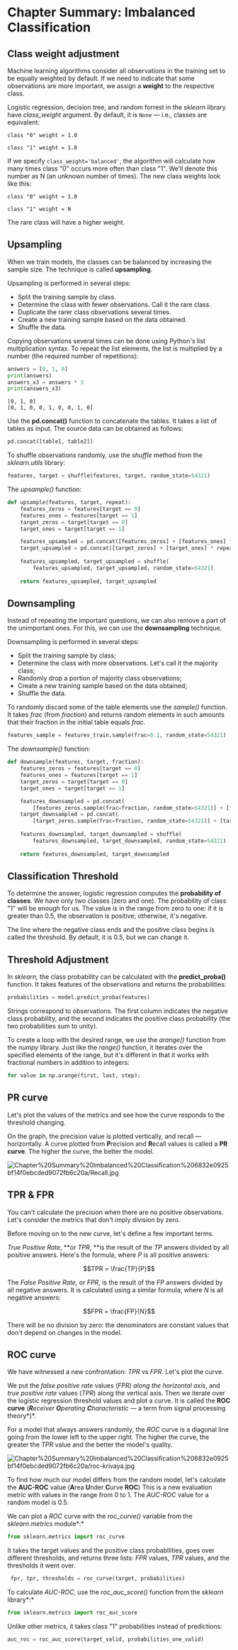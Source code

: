 # Chapter Summary: Imbalanced Classification

## Class weight adjustment

Machine learning algorithms consider all observations in the training set to be equally weighted by default. If we need to indicate that some observations are more important, we assign a **weight** to the respective class.

 Logistic regression, decision tree, and random forrest in the *sklearn* library have *class_weight* argument. By default, it is `None` — i.e., classes are equivalent:

`class "0" weight = 1.0`

`class "1" weight = 1.0`

If we specify `class_weight='balanced'`, the algorithm will calculate how many times class "0" occurs more often than class "1". We’ll denote this number as N (an unknown number of times). The new class weights look like this:

`class "0" weight = 1.0`

`class "1" weight = N`

The rare class will have a higher weight.

## Upsampling

When we train models, the classes can be balanced by increasing the sample size. The technique is called **upsampling**.

Upsampling is performed in several steps:

- Split the training sample by class.
- Determine the class with fewer observations. Call it the rare class.
- Duplicate the rarer class observations several times.
- Create a new training sample based on the data obtained.
- Shuffle the data.

Copying observations several times can be done using Python's list multiplication syntax. To repeat the list elements, the list is multiplied by a number (the required number of repetitions):

```python
answers = [0, 1, 0]
print(answers)
answers_x3 = answers * 3
print(answers_x3)
```

```
[0, 1, 0]
[0, 1, 0, 0, 1, 0, 0, 1, 0]
```

Use the **pd.concat()** function to concatenate the tables. It takes a list of tables as input. The source data can be obtained as follows:

```python
pd.concat([table1, table2])
```

To shuffle observations randomly, use the *shuffle* method from the *sklearn.utils* library:

```python
features, target = shuffle(features, target, random_state=54321)
```

The *upsample()* function:

```python
def upsample(features, target, repeat):
    features_zeros = features[target == 0]
    features_ones = features[target == 1]
    target_zeros = target[target == 0]
    target_ones = target[target == 1]

    features_upsampled = pd.concat([features_zeros] + [features_ones] * repeat)
    target_upsampled = pd.concat([target_zeros] + [target_ones] * repeat)
    
    features_upsampled, target_upsampled = shuffle(
        features_upsampled, target_upsampled, random_state=54321)
    
    return features_upsampled, target_upsampled
```

## Downsampling

Instead of repeating the important questions, we can also remove a part of the unimportant ones. For this, we can use the **downsampling** technique.

Downsampling is performed in several steps:

- Split the training sample by class;
- Determine the class with more observations. Let's call it the majority class;
- Randomly drop a portion of majority class observations;
- Create a new training sample based on the data obtained;
- Shuffle the data.

To randomly discard some of the table elements use the *sample()* function. It takes *frac* (from *fraction*) and returns random elements in such amounts that their fraction in the initial table equals *frac.*

```python
features_sample = features_train.sample(frac=0.1, random_state=54321)
```

The *downsample()* function:

```python
def downsample(features, target, fraction):
    features_zeros = features[target == 0]
    features_ones = features[target == 1]
    target_zeros = target[target == 0]
    target_ones = target[target == 1]

    features_downsampled = pd.concat(
        [features_zeros.sample(frac=fraction, random_state=54321)] + [features_ones])
    target_downsampled = pd.concat(
        [target_zeros.sample(frac=fraction, random_state=54321)] + [target_ones])
    
    features_downsampled, target_downsampled = shuffle(
        features_downsampled, target_downsampled, random_state=54321)
    
    return features_downsampled, target_downsampled
```

## Classification Threshold

To determine the answer, logistic regression computes the **probability of classes**. We have only two classes (zero and one). The probability of class "1" will be enough for us. The value is in the range from zero to one: if it is greater than 0.5, the observation is positive; otherwise, it's negative.

The line where the negative class ends and the positive class begins is called the threshold. By default, it is 0.5, but we can change it.

## Threshold Adjustment

In *sklearn,* the class probability can be calculated with the **predict_proba()** function. It takes features of the observations and returns the probabilities:

```python
probabilities = model.predict_proba(features)
```

Strings correspond to observations. The first column indicates the negative class probability, and the second indicates the positive class probability (the two probabilities sum to unity). 

To create a loop with the desired range, we use the *arange()* function from the *numpy* library. Just like the *range()* function, it iterates over the specified elements of the range, but it's different in that it works with fractional numbers in addition to integers:

```python
for value in np.arange(first, last, step):
```

## PR curve

Let's plot the values of the metrics and see how the curve responds to the threshold changing.  

On the graph, the precision value is plotted vertically, and recall — horizontally. A curve plotted from **P**recision and **R**ecall values is called a **PR curve**. The higher the curve, the better the model.

![Chapter%20Summary%20Imbalanced%20Classification%206832e0925bf14f0ebcded9072fb6c20a/Recall.jpg](Chapter%20Summary%20Imbalanced%20Classification%206832e0925bf14f0ebcded9072fb6c20a/Recall.jpg)

## TPR & FPR

You can't calculate the precision when there are no positive observations. Let's consider the metrics that don't imply division by zero.

Before moving on to the new curve, let's define a few important terms.

*True Positive Rate*, **or *TPR*, **is the result of the *TP* answers divided by all positive answers. Here's the formula, where *P* is all positive answers:

$$TPR = \frac{TP}{P}$$

The *False Positive Rate*, or *FPR*, is the result of the *FP* answers divided by all negative answers. It is calculated using a similar formula, where *N* is all negative answers:

$$FPR = \frac{FP}{N}$$

There will be no division by zero: the denominators are constant values that don't depend on changes in the model.

## ROC curve

We have witnessed a new confrontation: *TPR* vs *FPR*. Let's plot the curve.

We put the *false positive rate* values (*FPR) along the horizontal axis*, and *true positive rate* values (*TPR*) along the vertical axis. Then we iterate over the logistic regression threshold values and plot a curve. It is called the **ROC curve** (***R**eceiver **O**perating **C**haracteristic —*  a term from signal processing theory*)*.

For a model that always answers randomly, the *ROC* curve is a diagonal line going from the lower left to the upper right. The higher the curve, the greater the *TPR* value and the better the model's quality.

![Chapter%20Summary%20Imbalanced%20Classification%206832e0925bf14f0ebcded9072fb6c20a/roc-krivaya.jpg](Chapter%20Summary%20Imbalanced%20Classification%206832e0925bf14f0ebcded9072fb6c20a/roc-krivaya.jpg)

To find how much our model differs from the random model, let's calculate the **AUC-ROC** value (**A**rea **U**nder **C**urve **ROC**) This is a new evaluation metric with values in the range from 0 to 1. The *AUC-ROC* value for a random model is 0.5.

We can plot a *ROC* curve with the *roc_curve()* variable from the *sklearn.metrics* module*:*

```python
from sklearn.metrics import roc_curve
```

It takes the target values and the positive class probabilities, goes over different thresholds, and returns three lists: *FPR* values, *TPR* values, and the thresholds it went over.

```python
 fpr, tpr, thresholds = roc_curve(target, probabilities)
```

To calculate *AUC-ROC,* use the *roc_auc_score()* function from the *sklearn* library*:*

```python
from sklearn.metrics import roc_auc_score
```

Unlike other metrics, it takes class "1" probabilities instead of predictions:

```python
auc_roc = roc_auc_score(target_valid, probabilities_one_valid)
```